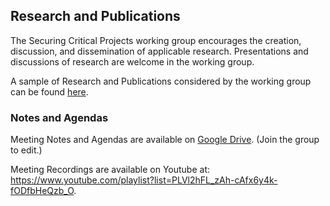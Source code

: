 ## Research and Publications ## 

The Securing Critical Projects working group encourages the creation, discussion, and dissemination of applicable research. Presentations and discussions of research are welcome in the working group. 

A sample of Research and Publications considered by the working group can be found [here](https://github.com/Amir-Montazery/wg-securing-critical-projects/blob/main/Research-and-Publications/identifying-critical-projects.md).


### Notes and Agendas

Meeting Notes and Agendas are available on [Google Drive](https://docs.google.com/document/d/1MIXxadtWsaROpFcJnBtYnQPoyzTCIDhd0IGV8PIV0mQ/edit). (Join the group to edit.)

Meeting Recordings are available on Youtube at: https://www.youtube.com/playlist?list=PLVl2hFL_zAh-cAfx6y4k-fODfbHeQzb_O.

